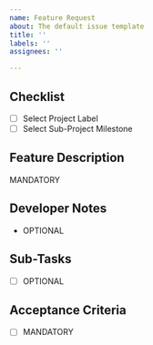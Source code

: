 ```yaml
---
name: Feature Request
about: The default issue template
title: ''
labels: ''
assignees: ''

---
```


## Checklist

- [ ] Select Project Label
- [ ] Select Sub-Project Milestone

## Feature Description

MANDATORY

## Developer Notes

- OPTIONAL

## Sub-Tasks

- [ ] OPTIONAL

## Acceptance Criteria

- [ ] MANDATORY
